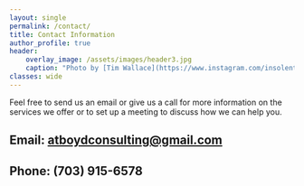 ```yaml
---
layout: single
permalink: /contact/
title: Contact Information
author_profile: true
header:
    overlay_image: /assets/images/header3.jpg
    caption: "Photo by [Tim Wallace](https://www.instagram.com/insolentprodigy/)"
classes: wide
---
```

Feel free to send us an email or give us a call for more information on the services we offer or to set up a meeting to discuss how we can help you. 

## Email: <atboydconsulting@gmail.com>

## Phone: (703) 915-6578 

